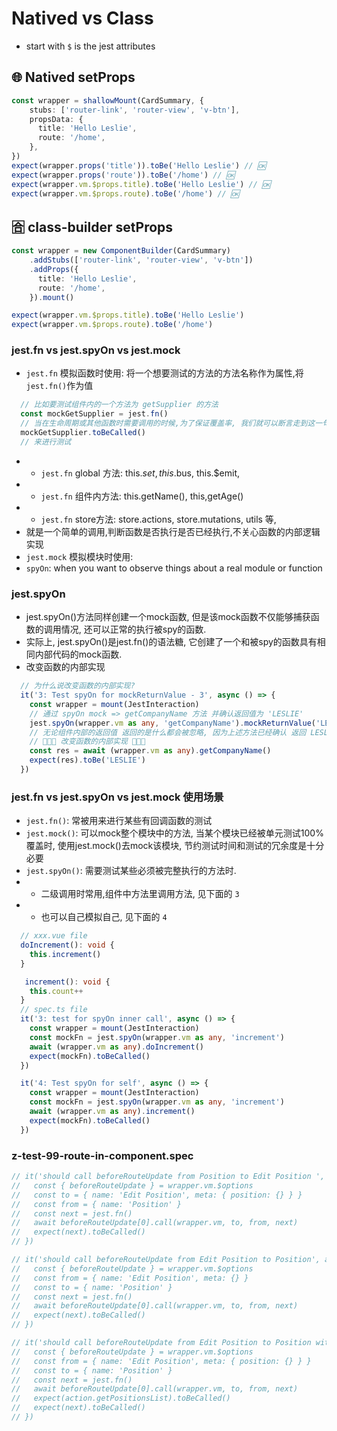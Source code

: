 # Natived vs Class
- start with `$` is the jest attributes

## 🌐 Natived setProps
```ts
const wrapper = shallowMount(CardSummary, {
    stubs: ['router-link', 'router-view', 'v-btn'],
    propsData: {
      title: 'Hello Leslie',
      route: '/home',
    },
})
expect(wrapper.props('title')).toBe('Hello Leslie') // 🆗
expect(wrapper.props('route')).toBe('/home') // 🆗
expect(wrapper.vm.$props.title).toBe('Hello Leslie') // 🆗
expect(wrapper.vm.$props.route).toBe('/home') // 🆗
```

## 🈴 class-builder setProps
```ts
const wrapper = new ComponentBuilder(CardSummary)
    .addStubs(['router-link', 'router-view', 'v-btn'])
    .addProps({
      title: 'Hello Leslie',
      route: '/home',
    }).mount()

expect(wrapper.vm.$props.title).toBe('Hello Leslie')
expect(wrapper.vm.$props.route).toBe('/home')
```


### jest.fn vs jest.spyOn vs jest.mock
- `jest.fn` 模拟函数时使用: 将一个想要测试的方法的方法名称作为属性,将`jest.fn()`作为值
```ts
  // 比如要测试组件内的一个方法为 getSupplier 的方法
  const mockGetSupplier = jest.fn()
  // 当在生命周期或其他函数时需要调用的时候,为了保证覆盖率, 我们就可以断言走到这一句的时候,使用
  mockGetSupplier.toBeCalled()
  // 来进行测试
```
- - `jest.fn` global 方法: this.$set, this.$bus, this.$emit, 
- - `jest.fn` 组件内方法: this.getName(), this,getAge() 
- - `jest.fn` store方法: store.actions, store.mutations, utils 等, 
- 就是一个简单的调用,判断函数是否执行是否已经执行,不关心函数的内部逻辑实现
- `jest.mock` 模拟模块时使用: 
- `spyOn`: when you want to observe things about a real module or function

### jest.spyOn
- jest.spyOn()方法同样创建一个mock函数, 但是该mock函数不仅能够捕获函数的调用情况, 还可以正常的执行被spy的函数.
- 实际上, jest.spyOn()是jest.fn()的语法糖, 它创建了一个和被spy的函数具有相同内部代码的mock函数.
- 改变函数的内部实现
```ts
  // 为什么说改变函数的内部实现?
  it('3: Test spyOn for mockReturnValue - 3', async () => {
    const wrapper = mount(JestInteraction)
    // 通过 spyOn mock => getCompanyName 方法 并确认返回值为 'LESLIE'
    jest.spyOn(wrapper.vm as any, 'getCompanyName').mockReturnValue('LESLIE')
    // 无论组件内部的返回值 返回的是什么都会被忽略, 因为上述方法已经确认 返回 LESLIE
    // 💛💛💛 改变函数的内部实现 💛💛💛
    const res = await (wrapper.vm as any).getCompanyName()
    expect(res).toBe('LESLIE')
  })
```

### jest.fn vs jest.spyOn vs jest.mock 使用场景
- `jest.fn()`: 常被用来进行某些有回调函数的测试
- `jest.mock()`: 可以mock整个模块中的方法, 当某个模块已经被单元测试100%覆盖时, 使用jest.mock()去mock该模块, 节约测试时间和测试的冗余度是十分必要
- `jest.spyOn()`: 需要测试某些必须被完整执行的方法时.
- - 二级调用时常用,组件中方法里调用方法, 见下面的 `3`
- - 也可以自己模拟自己, 见下面的 `4`
```ts
  // xxx.vue file
  doIncrement(): void {
    this.increment()
  }

   increment(): void {
    this.count++
  }
  // spec.ts file
  it('3: test for spyOn inner call', async () => {
    const wrapper = mount(JestInteraction)
    const mockFn = jest.spyOn(wrapper.vm as any, 'increment')
    await (wrapper.vm as any).doIncrement()
    expect(mockFn).toBeCalled()
  })

  it('4: Test spyOn for self', async () => {
    const wrapper = mount(JestInteraction)
    const mockFn = jest.spyOn(wrapper.vm as any, 'increment')
    await (wrapper.vm as any).increment()
    expect(mockFn).toBeCalled()
  })
```


### z-test-99-route-in-component.spec
```ts
// it('should call beforeRouteUpdate from Position to Edit Position ', async () => {
//   const { beforeRouteUpdate } = wrapper.vm.$options
//   const to = { name: 'Edit Position', meta: { position: {} } }
//   const from = { name: 'Position' }
//   const next = jest.fn()
//   await beforeRouteUpdate[0].call(wrapper.vm, to, from, next)
//   expect(next).toBeCalled()
// })

// it('should call beforeRouteUpdate from Edit Position to Position', async () => {
//   const { beforeRouteUpdate } = wrapper.vm.$options
//   const from = { name: 'Edit Position', meta: {} }
//   const to = { name: 'Position' }
//   const next = jest.fn()
//   await beforeRouteUpdate[0].call(wrapper.vm, to, from, next)
//   expect(next).toBeCalled()
// })

// it('should call beforeRouteUpdate from Edit Position to Position with search condition', async () => {
//   const { beforeRouteUpdate } = wrapper.vm.$options
//   const from = { name: 'Edit Position', meta: { position: {} } }
//   const to = { name: 'Position' }
//   const next = jest.fn()
//   await beforeRouteUpdate[0].call(wrapper.vm, to, from, next)
//   expect(action.getPositionsList).toBeCalled()
//   expect(next).toBeCalled()
// })
```